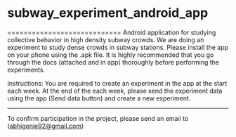 # subway_experiment_android_app
============================
Android application for studying collective behavior in high density subway crowds.
We are doing an experiment to study dense crowds in subway stations. Please install the app on your phone using the .apk file. It is highly recommended that you go through the docs (attached and in app) thoroughly before performing the experiments. 


Instructions:
You are required to create an experiment in the app at the start each week.
At the end of the each week, please send the experiment data using the app (Send data button) and create a new experiment.
________________________________________________________________________________________________________

To confirm participation in the project, please send an email to (abhigenie92@gmail.com) 
